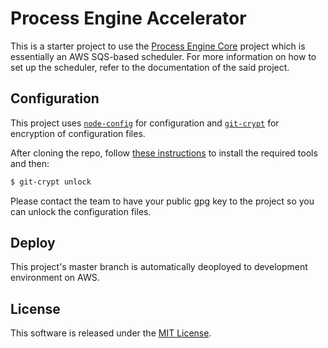 # Process Engine Accelerator

This is a starter project to use the [Process Engine Core](https://github.com/cxcloud/process-engine-core) project which is essentially an AWS SQS-based scheduler. For more information on how to set up the scheduler, refer to the documentation of the said project.

## Configuration

This project uses [`node-config`](lorenwest/node-config) for configuration and [`git-crypt`](AGWA/git-crypt) for encryption of configuration files.

After cloning the repo, follow [these instructions](https://github.com/cxcloud/api-accelerator/wiki/GPG-&-Git-Crypt-Installation) to install the required tools and then:

```sh
$ git-crypt unlock
```

Please contact the team to have your public gpg key to the project so you can unlock the configuration files.

## Deploy

This project's master branch is automatically deoployed to development environment on AWS.

## License

This software is released under the [MIT License](LICENSE).
